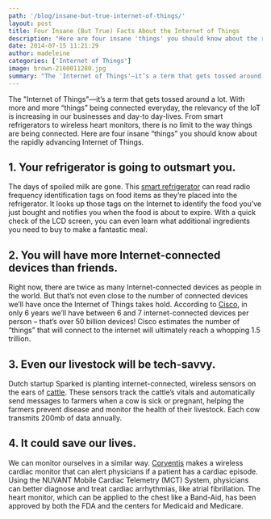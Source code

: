 ```yaml
---
path: '/blog/insane-but-true-internet-of-things/'
layout: post
title: Four Insane (But True) Facts About the Internet of Things
description: "Here are four insane 'things' you should know about the rapidly advancing Internet of Things. Read more..."
date: 2014-07-15 11:21:29
author: madeleine
categories: ['Internet of Things']
image: brown-2160011280.jpg
summary: "The 'Internet of Things'—it’s a term that gets tossed around a lot. With more and more 'things' being connected everyday, the relevancy of the IoT is increasing in our businesses and day-to day-lives. From smart refrigerators to wireless heart monitors, there is no limit to the way things are being connected. Here are four insane “things” you should know about the rapidly advancing Internet of Things."
---
```

The "Internet of Things"—it’s a term that gets tossed around a lot. With more and more “things” being connected everyday, the relevancy of the IoT is increasing in our businesses and day-to day-lives. From smart refrigerators to wireless heart monitors, there is no limit to the way things are being connected. Here are four insane “things” you should know about the rapidly advancing Internet of Things.
<h2>1. Your refrigerator is going to outsmart you.</h2>
The days of spoiled milk are gone. This <a href="http://www.lg.com/us/refrigerators/lg-LFX31995ST-french-3-door-refrigerator">smart refrigerator</a> can read radio frequency identification tags on food items as they’re placed into the refrigerator. It looks up those tags on the Internet to identify the food you’ve just bought and notifies you when the food is about to expire. With a quick check of the LCD screen, you can even learn what additional ingredients you need to buy to make a fantastic meal.
<h2>2. You will have more Internet-connected devices than friends.</h2>
Right now, there are twice as many Internet-connected devices as people in the world. But that’s not even close to the number of connected devices we’ll have once the Internet of Things takes hold. According to <a href="http://teqy.co/facts-internet-things-infographic-exigent/">Cisco</a>, in only 6 years we’ll have between 6 and 7 internet-connected devices per person – that’s over 50 billion devices! Cisco estimates the number of “things” that will connect to the internet will ultimately reach a whopping 1.5 trillion.
<h2>3. Even our livestock will be tech-savvy.</h2>
Dutch startup Sparked is planting internet-connected, wireless sensors on the ears of <a href="http://www.symplio.com/2011/09/4-infographics-about-internet-of-things/">cattle</a>. These sensors track the cattle’s vitals and automatically send messages to farmers when a cow is sick or pregnant, helping the farmers prevent disease and monitor the health of their livestock. Each cow transmits 200mb of data annually.
<h2>4. It could save our lives.</h2>
We can monitor ourselves in a similar way. <a href="http://www.corventis.com/">Corventis</a> makes a wireless cardiac monitor that can alert physicians if a patient has a cardiac episode. Using the NUVANT Mobile Cardiac Telemetry (MCT) System, physicians can better diagnose and treat cardiac arrhythmias, like atrial fibrillation. The heart monitor, which can be applied to the chest like a Band-Aid, has been approved by both the FDA and the centers for Medicaid and Medicare.